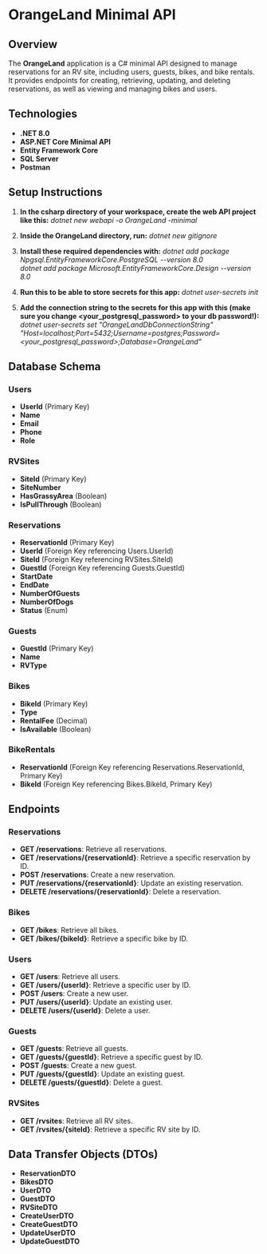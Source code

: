 # OrangeLand Minimal API

## Overview

The **OrangeLand** application is a C# minimal API designed to manage reservations for an RV site, including users, guests, bikes, and bike rentals. It provides endpoints for creating, retrieving, updating, and deleting reservations, as well as viewing and managing bikes and users.

## Technologies

- **.NET 8.0**
- **ASP.NET Core Minimal API**
- **Entity Framework Core**
- **SQL Server**
- **Postman**

## Setup Instructions

1. **In the csharp directory of your workspace, create the web API project like this:** *dotnet new webapi -o OrangeLand -minimal*
  
2. **Inside the OrangeLand directory, run:** *dotnet new gitignore*
  
3. **Install these required dependencies with:**
   *dotnet add package Npgsql.EntityFrameworkCore.PostgreSQL --version 8.0*  
  *dotnet add package Microsoft.EntityFrameworkCore.Design --version 8.0*

4. **Run this to be able to store secrets for this app:** *dotnet user-secrets init*
  
5. **Add the connection string to the secrets for this app with this (make sure you change <your_postgresql_password> to your db password!):** *dotnet user-secrets set "OrangeLandDbConnectionString" "Host=localhost;Port=5432;Username=postgres;Password=<your_postgresql_password>;Database=OrangeLand"*





## Database Schema

### Users

- **UserId** (Primary Key)
- **Name**
- **Email**
- **Phone**
- **Role**

### RVSites

- **SiteId** (Primary Key)
- **SiteNumber**
- **HasGrassyArea** (Boolean)
- **IsPullThrough** (Boolean)

### Reservations

- **ReservationId** (Primary Key)
- **UserId** (Foreign Key referencing Users.UserId)
- **SiteId** (Foreign Key referencing RVSites.SiteId)
- **GuestId** (Foreign Key referencing Guests.GuestId)
- **StartDate**
- **EndDate**
- **NumberOfGuests**
- **NumberOfDogs**
- **Status** (Enum)

### Guests

- **GuestId** (Primary Key)
- **Name**
- **RVType**

### Bikes

- **BikeId** (Primary Key)
- **Type**
- **RentalFee** (Decimal)
- **IsAvailable** (Boolean)

### BikeRentals

- **ReservationId** (Foreign Key referencing Reservations.ReservationId, Primary Key)
- **BikeId** (Foreign Key referencing Bikes.BikeId, Primary Key)

## Endpoints

### Reservations

- **GET /reservations**: Retrieve all reservations.
- **GET /reservations/{reservationId}**: Retrieve a specific reservation by ID.
- **POST /reservations**: Create a new reservation.
- **PUT /reservations/{reservationId}**: Update an existing reservation.
- **DELETE /reservations/{reservationId}**: Delete a reservation.

### Bikes

- **GET /bikes**: Retrieve all bikes.
- **GET /bikes/{bikeId}**: Retrieve a specific bike by ID.

### Users

- **GET /users**: Retrieve all users.
- **GET /users/{userId}**: Retrieve a specific user by ID.
- **POST /users**: Create a new user.
- **PUT /users/{userId}**: Update an existing user.
- **DELETE /users/{userId}**: Delete a user.

### Guests

- **GET /guests**: Retrieve all guests.
- **GET /guests/{guestId}**: Retrieve a specific guest by ID.
- **POST /guests**: Create a new guest.
- **PUT /guests/{guestId}**: Update an existing guest.
- **DELETE /guests/{guestId}**: Delete a guest.

### RVSites

- **GET /rvsites**: Retrieve all RV sites.
- **GET /rvsites/{siteId}**: Retrieve a specific RV site by ID.

## Data Transfer Objects (DTOs)

- **ReservationDTO**
- **BikesDTO**
- **UserDTO**
- **GuestDTO**
- **RVSiteDTO**
- **CreateUserDTO**
- **CreateGuestDTO**
- **UpdateUserDTO**
- **UpdateGuestDTO**
